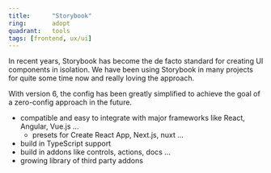 ```yaml
---
title:      "Storybook"
ring:       adopt
quadrant:   tools
tags: [frontend, ux/ui]
---
```


In recent years, Storybook has become the de facto standard for creating UI components in isolation.
We have been using Storybook in many projects for quite some time now and really loving the approach.

With version 6, the config has been greatly simplified to achieve the goal of a zero-config approach in the future.
- compatible and easy to integrate with major frameworks like React, Angular, Vue.js ...
  - presets for Create React App, Next.js, nuxt ...
- build in TypeScript support
- build in addons like controls, actions, docs ...
- growing library of third party addons
